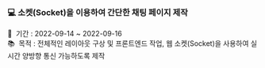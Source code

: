 ### 💻 소켓(Socket)을 이용하여 간단한 채팅 페이지 제작
📅 &nbsp;기간 : 2022-09-14 ~ 2022-09-16 \
📚 &nbsp;목적 : 전체적인 레이아웃 구상 및 프론트엔드 작업, 웹 소켓(Socket)을 사용하여  실시간 양방향 통신 가능하도록 제작 
